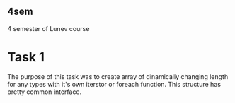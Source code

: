 ## 4sem
4 semester of Lunev course
# Task 1 

The purpose of this task was to create array of dinamically changing length for any types with it's own iterstor or foreach function. This structure has pretty common interface.

